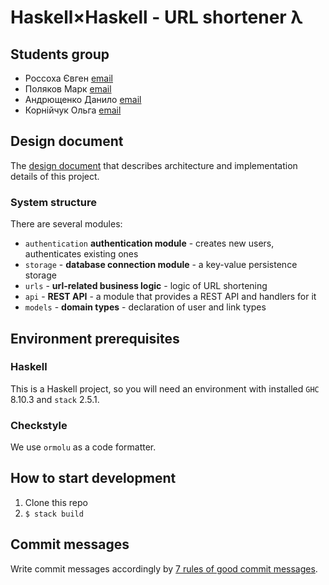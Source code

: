 # Haskell×Haskell - URL shortener λ

## Students group

- Россоха Євген [email](mailto:art6661322@gmail.com)
- Поляков Марк [email](mailto:mark.poliakow@gmail.com)
- Андрющенко Данило [email](mailto:danilandryushenko34@gmail.com)
- Корнійчук Ольга [email](mailto:1704hiolya@gmail.com)

## Design document

The [design document](https://docs.google.com/document/d/16LwsIjEAmsiqBv0mjE9whbA3j2UVXsQz4U74acbpmeA/edit?usp=sharing) that
describes architecture and implementation details of this project.

### System structure

There are several modules:
- `authentication` **authentication module** - creates new users, authenticates existing ones
- `storage` - **database connection module** - a key-value persistence storage
- `urls` - **url-related business logic** - logic of URL shortening
- `api` - **REST API** - a module that provides a REST API and handlers for it
- `models` - **domain types** - declaration of user and link types

## Environment prerequisites

### Haskell
This is a Haskell project, so you will need an environment with installed `GHC` 8.10.3 and `stack` 2.5.1.

### Checkstyle
We use `ormolu` as a code formatter.

## How to start development

1. Clone this repo
2. `$ stack build`

## Commit messages

Write commit messages accordingly by [7 rules of good commit messages](https://chris.beams.io/posts/git-commit/#seven-rules).
